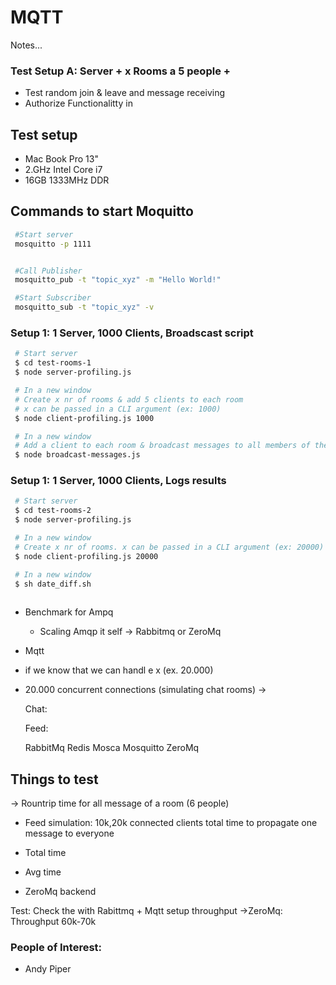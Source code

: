 # MQTT

Notes...

### Test Setup A: Server + x Rooms a 5 people + 

* Test random join & leave and message receiving
* Authorize Functionalitty in 

## Test setup
  * Mac Book Pro 13"
  * 2.GHz Intel Core i7
  * 16GB 1333MHz DDR


## Commands to start Moquitto
   ```bash
    #Start server
    mosquitto -p 1111    
  

    #Call Publisher
    mosquitto_pub -t "topic_xyz" -m "Hello World!" 
  
    #Start Subscriber
    mosquitto_sub -t "topic_xyz" -v
   ```

### Setup 1:  1 Server, 1000 Clients, Broadscast script

   ```bash
    # Start server
    $ cd test-rooms-1
    $ node server-profiling.js
  
    # In a new window
    # Create x nr of rooms & add 5 clients to each room
    # x can be passed in a CLI argument (ex: 1000)
    $ node client-profiling.js 1000

    # In a new window
    # Add a client to each room & broadcast messages to all members of the room
    $ node broadcast-messages.js

   ```

### Setup 1: 1 Server, 1000 Clients, Logs results

   ```bash
    # Start server
    $ cd test-rooms-2
    $ node server-profiling.js
  
    # In a new window
    # Create x nr of rooms. x can be passed in a CLI argument (ex: 20000)
    $ node client-profiling.js 20000

    # In a new window
    $ sh date_diff.sh
    
   ```


   


- Benchmark for Ampq
  - Scaling Amqp it self
   -> Rabbitmq or ZeroMq
- Mqtt
 - if we know that we can handl e x (ex. 20.000)

- 20.000 concurrent connections (simulating chat rooms)
  ->


  Chat:

  Feed:

  RabbitMq
  Redis
  Mosca
  Mosquitto
  ZeroMq

## Things to test
-> Rountrip time for all message of a room (6 people)


* Feed simulation: 10k,20k connected clients total time to propagate one message to everyone
 * Total time
 * Avg time

* ZeroMq backend

Test: Check the with Rabittmq + Mqtt setup throughput
->ZeroMq: Throughput 60k-70k

### People of Interest: 
  * Andy Piper




